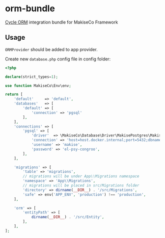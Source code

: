 # orm-bundle
[Cycle ORM](https://github.com/cycle/orm) integration bundle for MakiseCo Framework

## Usage
`ORMProvider` should be added to app provider.

Create new `database.php` config file in config folder:
```php
<?php

declare(strict_types=1);

use function MakiseCo\Env\env;

return [
    'default'     => 'default',
    'databases'   => [
        'default' => [
            'connection' => 'pgsql'
        ],
    ],
    'connections' => [
        'pgsql' => [
            'driver'  => \MakiseCo\Database\Driver\MakisePostgres\MakisePostgresDriver::class,
            'connection' => 'host=host.docker.internal;port=5432;dbname=makise',
            'username' => 'makise',
            'password' => 'el-psy-congroo',
        ],
    ],

    'migrations' => [
        'table' => 'migrations',
        // migrations will be under App\\Migrations namespace
        'namespace' => 'App\\Migrations',
        // migrations will be placed in src/Migrations folder
        'directory' => dirname(__DIR__) . '/src/Migrations',
        'safe' => env('APP_ENV', 'production') !== 'production',
    ],

    'orm' => [
        'entityPath' => [
            dirname(__DIR__) . '/src/Entity',
        ],
    ],
];
```